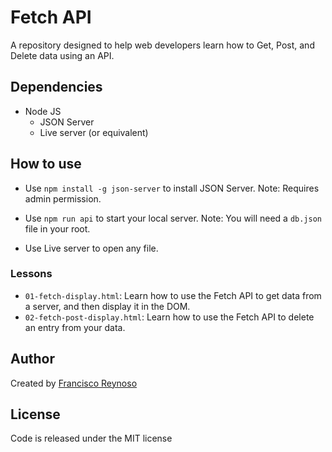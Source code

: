 # Fetch API

A repository designed to help web developers learn how to Get, Post, and Delete data using an API.

## Dependencies
- Node JS
  - JSON Server 
  - Live server (or equivalent)

## How to use

- Use ```npm install -g json-server``` to install JSON Server. Note: Requires admin permission.

- Use ```npm run api``` to start your local server. Note: You will need a ```db.json``` file in your root.
- Use Live server to open any file.

### Lessons

- ```01-fetch-display.html```: Learn how to use the Fetch API to get data from a server, and then display it in the DOM. 
- ```02-fetch-post-display.html```: Learn how to use the Fetch API to delete an entry from your data. 

## Author

Created by [Francisco Reynoso](https://github.com/frankiejrey)

## License

Code is released under the MIT license